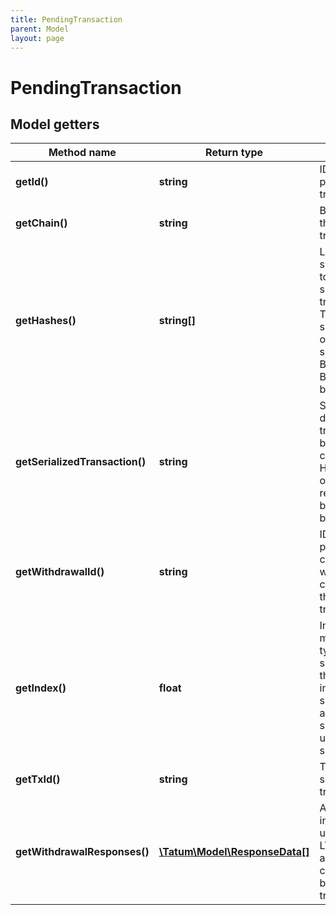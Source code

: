```yaml
---
title: PendingTransaction
parent: Model
layout: page
---
```


# PendingTransaction

## Model getters

Method name | Return type | Description | Notes
------------ | ------------- | ------------- | -------------
**getId()** | **string** | ID of the pending transaction | ex.: `5e6645712b55823de7ea82f1`
**getChain()** | **string** | Blockchain of the transaction | ex.: `ETH`
**getHashes()** | **string[]** | List of the signature Ids to be used to sign transaction. Those hashes should be in order of signing for the BTC, LTC or BCH blockchains. | ex.: `null`
**getSerializedTransaction()** | **string** | Serialized data of the transaction to be signed. It can be JSON, HEX or any other representation based on the blockchain. | ex.: `alskdjfq8o27fbkasljfbq8o7b4fqo83f7bqejhafbo8q4f`
**getWithdrawalId()** | **string** | ID of the pending off-chain withdrawal connected to this transaction | ex.: `5e6645712b55823de7ea82f1` [optional]
**getIndex()** | **float** | In case of mnemonic type of signature Id, this is the index to the specific account that should be used for signature. | ex.: `1` [optional]
**getTxId()** | **string** | TX hash of successful transaction. | ex.: `c83f8818db43d9ba4accfe454aa44fc33123d47a4f89d47b314d6748eb0e9bc9` [optional]
**getWithdrawalResponses()** | [**\Tatum\Model\ResponseData[]**](../ResponseData) | Additional information used for BTC, LTC, DOGE and BCH off-chain to blockchain transactions. | ex.: `null` [optional]

